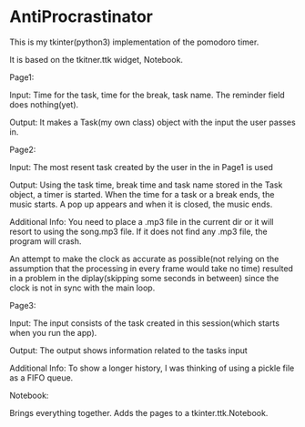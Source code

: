 # AntiProcrastinator
This is my tkinter(python3) implementation of the pomodoro timer.

It is based on the tkitner.ttk widget, Notebook.

Page1:
  
  Input: Time for the task, time for the break, task name. The reminder field does nothing(yet).
  
  Output: It makes a Task(my own class) object with the input the user passes in.

Page2:
  
  Input: The most resent task created by the user in the in Page1 is used
  
  Output: Using the task time, break time and task name stored in the Task object, a timer is started. When the time for a task or a break ends, the music starts. A pop up appears and when it is closed, the music ends.
  
  Additional Info: You need to place a .mp3 file in the current dir or it will resort to using the song.mp3 file. If it does not find any .mp3 file, the program will crash.
  
  An attempt to make the clock as accurate as possible(not relying on the assumption that the processing in every frame would take no time) resulted in a problem in the diplay(skipping some seconds in between) since the clock is not in sync with the main loop.
  
Page3:
  
  Input: The input consists of the task created in this session(which starts when you run the app).

  Output: The output shows information related to the tasks input
  
  Additional Info: To show a longer history, I was thinking of using a pickle file as a FIFO queue.

Notebook:
   
   Brings everything together. Adds the pages to a tkinter.ttk.Notebook.
